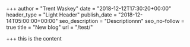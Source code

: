+++
author = "Trent Waskey"
date = "2018-12-12T17:30:20+00:00"
header_type = "Light Header"
publish_date = "2018-12-14T05:00:00+00:00"
seo_description = "Descriptionnn"
seo_no-follow = true
title = "New blog"
url = "/test/"

+++
this is the content
